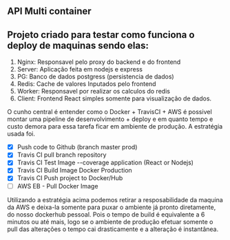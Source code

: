 ## API Multi container

## Projeto criado para testar como funciona o deploy de  maquinas sendo elas: 

1. Nginx: Responsavel pelo proxy do backend e do frontend
2. Server: Aplicação feita em nodejs e express
3. PG: Banco de dados postgress (persistencia de dados)
4. Redis: Cache de valores Inputados pelo frontend
5. Worker: Responsavel por realizar os calculos do redis
6. Client: Frontend React simples somente para visualização de dados.

O cunho central é entender como o Docker + TravisCI + AWS é possivel montar uma pipeline de desenvolvimento + deploy e em quanto tempo e custo demora para essa tarefa ficar em ambiente de produção. A estratégia usada foi.


- [x] Push code to Github (branch master prod)
- [x] Travis CI pull branch repository
- [x] Travis CI Test Image --coverage application (React or Nodejs)
- [x] Travis CI Build Image Docker Production
- [x] Travis CI Push project to Docker/Hub
- [ ]  AWS EB - Pull Docker Image 

Utilizando a estratégia acima podemos retirar a resposabilidade da maquina da AWS e deixa-la somente para puxar o ambiente já pronto diretamente, do nosso dockerhub pessoal. Pois o tempo de build é equivalente a 6 minutos ou até mais, logo se o ambiente de produção efetuar somente o pull das alterações o tempo cai drasticamente  e a alteração é instantânea.
